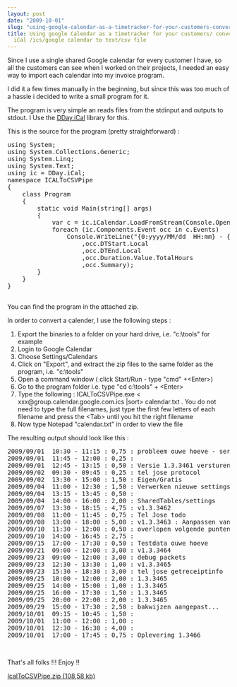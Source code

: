 ```yaml
---
layout: post
date: "2009-10-01"
slug: "using-google-calendar-as-a-timetracker-for-your-customers-convert-import-export-ical-ics-google-calendar-to-text-csv-file"
title: Using google Calendar as a timetracker for your customers/ convert-import-export
  iCal /ics/google calendar to text/csv file
---
```


<p>
Since I use a single shared Google calendar for every customer I have, so all the customers can see when I worked on their projects, I needed an easy way to import each calendar into my invoice program.
</p>
<p>
I did it a few times manually in the beginning, but since this was too much of a hassle i decided to write a small program for it.
</p>
<p>
The program is very simple an reads files from the stdinput and outputs to stdout. I Use the <a href="http://www.ddaysoftware.com/Pages/Projects/DDay.iCal/" target="_blank" title="Open source iCal lib">DDay.iCal</a> library for this. 
</p>
<p>
This is the source for the program (pretty straightforward) : 
</p>
<pre>
using System;
using System.Collections.Generic;
using System.Linq;
using System.Text;
using ic = DDay.iCal;
namespace ICALToCSVPipe
{
&nbsp;&nbsp;&nbsp; class Program
&nbsp;&nbsp;&nbsp; {
&nbsp;&nbsp;&nbsp;&nbsp;&nbsp;&nbsp;&nbsp; static void Main(string[] args)
&nbsp;&nbsp;&nbsp;&nbsp;&nbsp;&nbsp;&nbsp; {
&nbsp;&nbsp;&nbsp;&nbsp;&nbsp;&nbsp;&nbsp;&nbsp;&nbsp;&nbsp;&nbsp; var c = ic.iCalendar.LoadFromStream(Console.OpenStandardInput());
&nbsp;&nbsp;&nbsp;&nbsp;&nbsp;&nbsp;&nbsp;&nbsp;&nbsp;&nbsp;&nbsp; foreach (ic.Components.Event occ in c.Events)
&nbsp;&nbsp;&nbsp;&nbsp;&nbsp;&nbsp;&nbsp;&nbsp;&nbsp;&nbsp;&nbsp;&nbsp;&nbsp;&nbsp;&nbsp; Console.WriteLine(&quot;{0:yyyy/MM/dd&nbsp; HH:mm} - {1:HH:mm} : {2:0.00} : {3}&quot;
&nbsp;&nbsp;&nbsp;&nbsp;&nbsp;&nbsp;&nbsp;&nbsp;&nbsp;&nbsp;&nbsp;&nbsp;&nbsp;&nbsp;&nbsp;&nbsp;&nbsp;&nbsp;&nbsp; ,occ.DTStart.Local 
&nbsp;&nbsp;&nbsp;&nbsp;&nbsp;&nbsp;&nbsp;&nbsp;&nbsp;&nbsp;&nbsp;&nbsp;&nbsp;&nbsp;&nbsp;&nbsp;&nbsp;&nbsp;&nbsp; ,occ.DTEnd.Local&nbsp; 
&nbsp;&nbsp;&nbsp;&nbsp;&nbsp;&nbsp;&nbsp;&nbsp;&nbsp;&nbsp;&nbsp;&nbsp;&nbsp;&nbsp;&nbsp;&nbsp;&nbsp;&nbsp;&nbsp; ,occ.Duration.Value.TotalHours 
&nbsp;&nbsp;&nbsp;&nbsp;&nbsp;&nbsp;&nbsp;&nbsp;&nbsp;&nbsp;&nbsp;&nbsp;&nbsp;&nbsp;&nbsp;&nbsp;&nbsp;&nbsp;&nbsp; ,occ.Summary);
&nbsp;&nbsp;&nbsp;&nbsp;&nbsp;&nbsp;&nbsp; }
&nbsp;&nbsp;&nbsp; }
}
&nbsp;
</pre>
<p>
You can find the program in the attached zip.
</p>
<p>
In order to convert a calender, I use the following steps :
</p>
<ol>
	<li>Export the binaries to a folder on your hard drive, i.e. &quot;c:\tools&quot; for example<br />
	</li>
	<li>Login to Google Calendar</li>
	<li>Choose Settings/Calendars</li>
	<li>Click on &quot;Export&quot;, and extract the zip files to the same folder as the program, i.e. &quot;c:\tools&quot;<br />
	</li>
	<li>Open a command window ( click Start/Run - type &quot;cmd&quot; +&lt;Enter&gt;)</li>
	<li>Go to the program folder i.e. type &quot;cd c:\tools&quot; + &lt;Enter&gt;</li>
	<li>Type the following : ICALToCSVPipe.exe &lt; xxx@group.calendar.google.com.ics |sort&gt; calendar.txt . You do not need to type the full filenames, just type the first few letters of each filename and press the &lt;Tab&gt; until you hit the right filename<br />
	</li>
	<li>Now type Notepad &quot;calendar.txt&quot; in order to view the file</li>
</ol>
<p>
The resulting output should look like this :
</p>
<pre>
2009/09/01&nbsp; 10:30 - 11:15 : 0,75 : probleem ouwe hoeve - server traag
2009/09/01&nbsp; 11:45 - 12:00 : 0,25 : 
2009/09/01&nbsp; 12:45 - 13:15 : 0,50 : Versie 1.3.3461 versturen
2009/09/02&nbsp; 09:30 - 09:45 : 0,25 : tel jose protocol
2009/09/02&nbsp; 13:30 - 15:00 : 1,50 : Eigen/Gratis
2009/09/04&nbsp; 11:00 - 12:30 : 1,50 : Verwerken nieuwe settings van server
2009/09/04&nbsp; 13:15 - 13:45 : 0,50 : 
2009/09/04&nbsp; 14:00 - 16:00 : 2,00 : SharedTables/settings
2009/09/07&nbsp; 13:30 - 18:15 : 4,75 : v1.3.3462
2009/09/08&nbsp; 11:00 - 11:45 : 0,75 : Tel Jose todo
2009/09/08&nbsp; 13:00 - 18:00 : 5,00 : v1.3.3463 : Aanpassen van XML parse routines en implementeren van getreceiptinfo cache
2009/09/10&nbsp; 11:30 - 12:00 : 0,50 : overlopen volgende punten
2009/09/10&nbsp; 14:00 - 16:45 : 2,75 : 
2009/09/15&nbsp; 17:00 - 17:30 : 0,50 : Testdata ouwe hoeve
2009/09/21&nbsp; 09:00 - 12:00 : 3,00 : v1.3.3464
2009/09/23&nbsp; 09:00 - 12:00 : 3,00 : debug packets
2009/09/23&nbsp; 12:30 - 13:30 : 1,00 : v1.3.3465
2009/09/23&nbsp; 15:30 - 18:30 : 3,00 : tel jose getreceiptinfo
2009/09/25&nbsp; 10:00 - 12:00 : 2,00 : 1.3.3465
2009/09/25&nbsp; 14:00 - 15:00 : 1,00 : 1.3.3465
2009/09/25&nbsp; 16:00 - 17:30 : 1,50 : 1.3.3465
2009/09/25&nbsp; 20:00 - 22:00 : 2,00 : 1.3.3465
2009/09/29&nbsp; 15:00 - 17:30 : 2,50 : bakwijzen aangepast...
2009/10/01&nbsp; 09:15 - 10:45 : 1,50 : 
2009/10/01&nbsp; 11:00 - 12:00 : 1,00 : 
2009/10/01&nbsp; 12:30 - 16:30 : 4,00 : 
2009/10/01&nbsp; 17:00 - 17:45 : 0,75 : Oplevering 1.3466
</pre>
<p>
&nbsp;
</p>
<p>
That&#39;s all folks !!! Enjoy !!
</p>
<p>
<a href="http://www.corebvba.be/blog/file.axd?file=2009%2f10%2fIcalToCSVPipe.zip">IcalToCSVPipe.zip (108,58 kb)</a>
</p>
